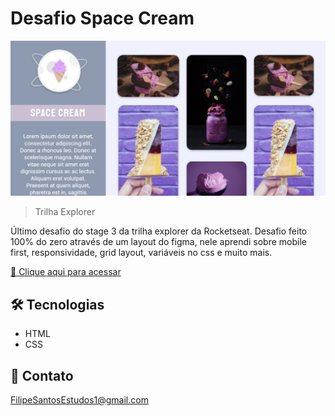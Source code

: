 # Desafio Space Cream

![preview](./.github/preview.png)

> Trilha Explorer

Último desafio do stage 3 da trilha explorer da Rocketseat. Desafio feito 100% do zero através de um layout do figma, nele aprendi sobre mobile first, responsividade, grid layout, variáveis no css e muito mais.

[🔗 Clique aqui para acessar](https://filipesantos07.github.io/Rocketseat-desafio-Space-Cream/)

## 🛠️ Tecnologias

- HTML
- CSS

## 💛 Contato

FilipeSantosEstudos1@gmail.com
